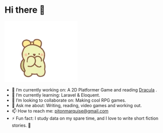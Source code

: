 # Hi there 👋

![](./200.webp)

- 🔭 I’m currently working on: A 2D Platformer Game and reading [Dracula](https://en.wikipedia.org/wiki/Dracula) .
- 🌱 I’m currently learning: Laravel & Eloquent.
- 👯 I’m looking to collaborate on: Making cool RPG games.
- 💬 Ask me about: Writing, reading, video games and working out. 
- 📫 How to reach me: [pitonmarquise@gmail.com](pitonmarquise@gmail.com)
- ⚡ Fun fact: I study data on my spare time, and I love to write short fiction stories. 🔬

